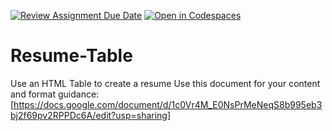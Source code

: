 [![Review Assignment Due Date](https://classroom.github.com/assets/deadline-readme-button-22041afd0340ce965d47ae6ef1cefeee28c7c493a6346c4f15d667ab976d596c.svg)](https://classroom.github.com/a/kCQhdb6N)
[![Open in Codespaces](https://classroom.github.com/assets/launch-codespace-2972f46106e565e64193e422d61a12cf1da4916b45550586e14ef0a7c637dd04.svg)](https://classroom.github.com/open-in-codespaces?assignment_repo_id=16353008)
# Resume-Table
Use an HTML Table to create a resume
Use this document for your content and format guidance:
[https://docs.google.com/document/d/1c0Vr4M_E0NsPrMeNeqS8b995eb3bj2f69pv2RPPDc6A/edit?usp=sharing]
